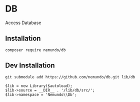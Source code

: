 # DB

Access Database 


## Installation 
```
composer require nemundo/db
```

## Dev Installation 
```
git submodule add https://github.com/nemundo/db.git lib/db
```

```
$lib = new Library($autoload);
$lib->source = __DIR__ . '/lib/db/src/';
$lib->namespace = 'Nemundo\\Db';
```
